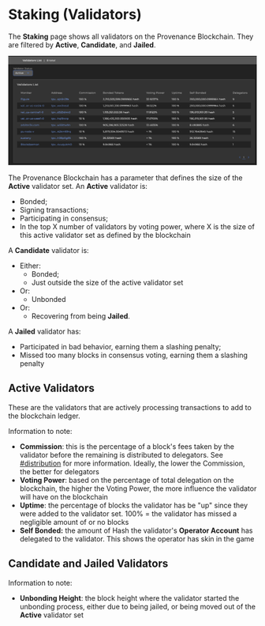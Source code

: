 # Staking (Validators)

The **Staking** page shows all validators on the Provenance Blockchain. They are filtered by **Active**, **Candidate**, and **Jailed**.&#x20;

![Validator list, defaulted to "Active"](/img/explorer/validator-list.png)

The Provenance Blockchain has a parameter that defines the size of the **Active** validator set. An **Active** validator is:

- Bonded;
- Signing transactions;
- Participating in consensus;
- In the top X number of validators by voting power, where X is the size of this active validator set as defined by the blockchain

A **Candidate** validator is:

- Either:
  - Bonded;
  - Just outside the size of the active validator set
- Or:
  - Unbonded
- Or:&#x20;
  - Recovering from being **Jailed**.

A **Jailed** validator has:

- Participated in bad behavior, earning them a slashing penalty;
- Missed too many blocks in consensus voting, earning them a slashing penalty

## Active Validators

These are the validators that are actively processing transactions to add to the blockchain ledger.&#x20;

Information to note:

- **Commission**: this is the percentage of a block's fees taken by the validator before the remaining is distributed to delegators. See[ ](../../../../ecosystem/financial-services-blockchain/distribution.md)[#distribution](../../../../ecosystem/financial-services-blockchain/distribution.md#distribution 'mention') for more information. Ideally, the lower the Commission, the better for delegators
- **Voting Power**: based on the percentage of total delegation on the blockchain, the higher the Voting Power, the more influence the validator will have on the blockchain
- **Uptime**: the percentage of blocks the validator has be "up" since they were added to the validator set. 100% = the validator has missed a negligible amount of or no blocks
- **Self Bonded:** the amount of Hash the validator's **Operator Account** has delegated to the validator. This shows the operator has skin in the game

## Candidate and Jailed Validators

Information to note:

- **Unbonding Height**: the block height where the validator started the unbonding process, either due to being jailed, or being moved out of the **Active** validator set
